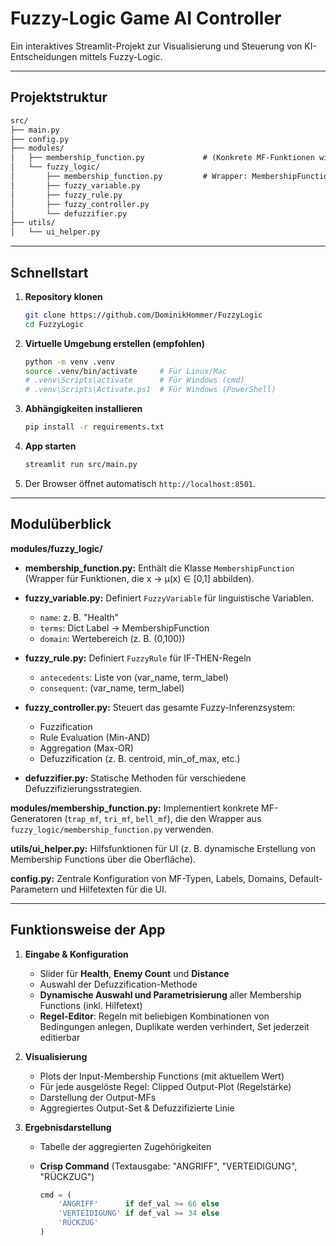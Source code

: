 # Fuzzy-Logic Game AI Controller

Ein interaktives Streamlit-Projekt zur Visualisierung und Steuerung von KI-Entscheidungen mittels Fuzzy-Logic.

---

## Projektstruktur

```txt
src/
├── main.py
├── config.py
├── modules/
│   ├── membership_function.py             # (Konkrete MF-Funktionen wie trap_mf, tri_mf, bell_mf)
│   └── fuzzy_logic/
│       ├── membership_function.py         # Wrapper: MembershipFunction
│       ├── fuzzy_variable.py
│       ├── fuzzy_rule.py
│       ├── fuzzy_controller.py
│       └── defuzzifier.py
├── utils/
│   └── ui_helper.py
```

---

## Schnellstart

1. **Repository klonen**

   ```bash
   git clone https://github.com/DominikHommer/FuzzyLogic
   cd FuzzyLogic
   ```


2. **Virtuelle Umgebung erstellen (empfohlen)**

   ```bash
   python -m venv .venv
   source .venv/bin/activate     # Für Linux/Mac
   # .venv\Scripts\activate      # Für Windows (cmd)
   # .venv\Scripts\Activate.ps1  # Für Windows (PowerShell)
   ```

3. **Abhängigkeiten installieren**

   ```bash
   pip install -r requirements.txt
   ```

4. **App starten**

   ```bash
   streamlit run src/main.py
   ```

5. Der Browser öffnet automatisch `http://localhost:8501`.


---

## Modulüberblick

**modules/fuzzy\_logic/**

* **membership\_function.py:**
  Enthält die Klasse `MembershipFunction` (Wrapper für Funktionen, die x → μ(x) ∈ \[0,1] abbilden).

* **fuzzy\_variable.py:**
  Definiert `FuzzyVariable` für linguistische Variablen.

  * `name`: z. B. "Health"
  * `terms`: Dict Label → MembershipFunction
  * `domain`: Wertebereich (z. B. (0,100))

* **fuzzy\_rule.py:**
  Definiert `FuzzyRule` für IF-THEN-Regeln

  * `antecedents`: Liste von (var\_name, term\_label)
  * `consequent`: (var\_name, term\_label)

* **fuzzy\_controller.py:**
  Steuert das gesamte Fuzzy-Inferenzsystem:

  * Fuzzification
  * Rule Evaluation (Min-AND)
  * Aggregation (Max-OR)
  * Defuzzification (z. B. centroid, min\_of\_max, etc.)

* **defuzzifier.py:**
  Statische Methoden für verschiedene Defuzzifizierungsstrategien.

**modules/membership\_function.py:**
Implementiert konkrete MF-Generatoren (`trap_mf`, `tri_mf`, `bell_mf`), die den Wrapper aus `fuzzy_logic/membership_function.py` verwenden.

**utils/ui\_helper.py:**
Hilfsfunktionen für UI (z. B. dynamische Erstellung von Membership Functions über die Oberfläche).

**config.py:**
Zentrale Konfiguration von MF-Typen, Labels, Domains, Default-Parametern und Hilfetexten für die UI.

---

## Funktionsweise der App

1. **Eingabe & Konfiguration**

   * Slider für **Health**, **Enemy Count** und **Distance**
   * Auswahl der Defuzzification-Methode
   * **Dynamische Auswahl und Parametrisierung** aller Membership Functions (inkl. Hilfetext)
   * **Regel-Editor**: Regeln mit beliebigen Kombinationen von Bedingungen anlegen, Duplikate werden verhindert, Set jederzeit editierbar

2. **Visualisierung**

   * Plots der Input-Membership Functions (mit aktuellem Wert)
   * Für jede ausgelöste Regel: Clipped Output-Plot (Regelstärke)
   * Darstellung der Output-MFs
   * Aggregiertes Output-Set & Defuzzifizierte Linie

3. **Ergebnisdarstellung**

   * Tabelle der aggregierten Zugehörigkeiten
   * **Crisp Command** (Textausgabe: "ANGRIFF", "VERTEIDIGUNG", "RÜCKZUG")

     ```python
     cmd = (
         'ANGRIFF'      if def_val >= 66 else
         'VERTEIDIGUNG' if def_val >= 34 else
         'RÜCKZUG'
     )
     ```

